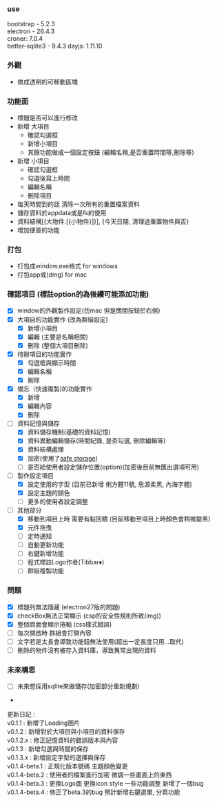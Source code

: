 ### use 
bootstrap - 5.2.3   
electron - 26.4.3   
croner: 7.0.4   
better-sqlite3 - 9.4.3
dayjs: 1.11.10

### 外觀
- 做成透明的可移動區塊

### 功能面
- 標題是否可以進行修改
- 新增 大項目
    - 確認勾選框
    - 新增小項目
    - 其餘功能做成一個設定按鈕 (編輯名稱,是否重置時間等,刪除等)
- 新增 小項目
    - 確認勾選框
    - 勾選後寫上時間
    - 編輯名稱
    - 刪除項目
- 每天時間到的話 清除一次所有的重置檔案資料
- 儲存資料於appdata或是fs的使用
- 資料結構[{大物件:[{小物件}]}], {今天日期, 清理過重置物件與否}
- 增加便簽的功能

### 打包
- 打包成window.exe格式 for windows
- 打包app或(dmg) for mac

### 確認項目 (標註option的為後續可能添加功能)
- [x] window的外觀製作設定(仿mac 但是關閉按鈕於右側)
- [x] 大項目的功能實作 (改為群組設定)
  - [x] 新增小項目
  - [x] 編輯 (主要是名稱相關)
  - [x] 刪除 (整個大項目刪除)
- [x] 待辦項目的功能實作
  - [x] 勾選框與顯示時間
  - [x] 編輯名稱
  - [x] 刪除
- [x] 備忘（快速複製)的功能實作
  - [x] 新增
  - [x] 編輯內容
  - [x] 刪除
- [ ] 資料記憶與儲存
  - [x] 資料儲存機制(基礎的資料記憶)
  - [x] 資料異動編輯儲存(時間紀錄, 是否勾選, 刪除編輯等)
  - [x] 資料結構處理
  - [x] 加密(使用了[safe storage](https://www.electronjs.org/docs/latest/api/safe-storage))
  - [ ] 是否給使用者設定儲存位置(option)(加密後目前無匯出選項可用)
- [ ] 製作設定項目
  - [x] 設定使用的字型 (目前已新增 俐方體11號, 思源柔黑, 內海字體)
  - [x] 設定主題的顏色
  - [ ] 更多的使用者設定調整
- [ ] 其他部分
  - [x] 移動到項目上時 需要有點回饋 (目前移動至項目上時顏色會稍微變黑)
  - [x] 元件拖曳
  - [ ] 定時通知
  - [ ] 自動更新功能
  - [ ] 右鍵新增功能
  - [ ] 程式標註Logo作者(Tibbar♦)
  - [ ] 群組複製功能
  
### 問題
- [x] 標題列無法隱藏 (electron27版的問題)
- [x] checkBox無法正常顯示 (csp的安全性規則所致(img))
- [x] 整個頁面會顯示捲軸 (css樣式錯誤)
- [ ] 每次開啟時 群組會打開內容
- [ ] 文字若是太長會導致功能鈕無法使用(超出一定長度只用...取代)
- [ ] 刪除的物件沒有被存入資料庫，導致異常出現的資料

### 未來構思
- [ ] 未來想採用sqlite來做儲存(加密部分重新規劃)
- 
更新日記 :   
v0.1.1 : 新增了Loading圖片   
v0.1.2 : 新增對於大項目與小項目的資料保存     
v0.1.2.x : 修正記憶資料的錯誤版本與內容   
v0.1.3 : 新增勾選與時間的保存   
v0.1.3.x : 新增設定字型的選擇與保存   
v0.1.4-beta.1 : 正規化版本號碼 主題顏色變更    
v0.1.4-beta.2 : 使用者的檔案進行加密 微調一些畫面上的東西   
v0.1.4-beta.3 : 更換Logo圖 更換icon style 一些功能調整 新增了一個bug    
v0.1.4-beta.4 : 修正了beta.3的bug 預計新增右鍵選單, 分頁功能
